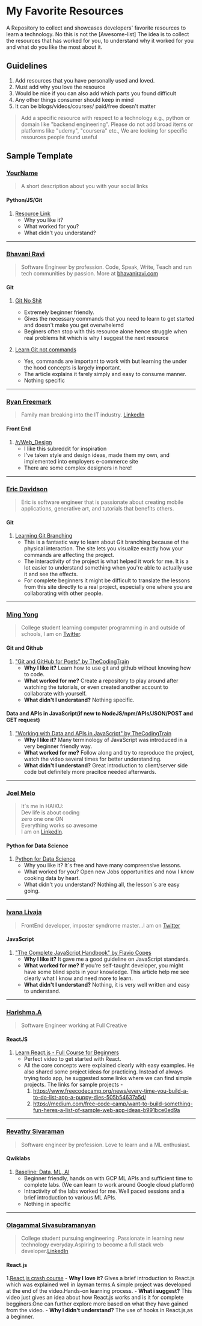 # My Favorite Resources
A Repository to collect and showcases developers' favorite resources to learn a technology. No this is not the [Awesome-list] The idea is to collect the resources that has worked for you, to understand why it worked for you and what do you like the most about it. 

## Guidelines
1. Add resources that you have personally used and loved. 
2. Must add why you love the resource
3. Would be nice if you can also add which parts you found difficult
4. Any other things consumer should keep in mind
5. It can be blogs/videos/courses/ paid/free doesn't matter

> Add a specific resource with respect to a technology e.g., python or domain like "backend engineering". Please do not add broad items or platforms like "udemy", "coursera" etc., We are looking for specific resources people found useful 

## Sample Template

### [YourName](github_link)

> A short description about you with your social links

#### Python/JS/Git
1. [Resource Link]()
    - Why you like it?
    - What worked for you?
    - What didn't you understand?
    
  ---

### [Bhavani Ravi](github.com/bhavaniravi)

> Software Engineer by profession. Code, Speak, Write, Teach and run tech communities by passion. More at [bhavaniravi.com](bhavaniravi.com)

#### Git
1. [Git No Shit](http://rogerdudler.github.io/git-guide/)
    - Extremely beginner friendly. 
    - Gives the necessary commands that you need to learn to get started and doesn't make you get overwhelemd
    - Beginers often stop with this resource alone hence struggle when real problems hit which is why I suggest the next resource
    
2. [Learn Git not commands](https://dev.to/unseenwizzard/learn-git-concepts-not-commands-4gjc)
    - Yes, commands are important to work with but learning the under the hood concepts is largely important. 
    - The article explains it farely simply and easy to consume manner. 
    - Nothing specific
    
  ---  
  
### [Ryan Freemark](https://github.com/freemark21)

> Family man breaking into the IT industry. [LinkedIn](http://linkedin.com/in/ryanfreemark)

#### Front End
1. [/r/Web_Design](https://www.reddit.com/r/web_design/)
    - I like this subreddit for inspiration
    - I've taken style and design ideas, made them my own, and implemented into employers e-commerce site
    - There are some complex designers in here!
    
  ---


### [Eric Davidson](https://github.com/erdavids)

> Eric is software engineer that is passionate about creating mobile applications, generative art, and tutorials that benefits others.

#### Git
1. [Learning Git Branching](https://learngitbranching.js.org)
    - This is a fantastic way to learn about Git branching because of the physical interaction. The site lets you visualize exactly how your commands are affecting the project.
    - The interactivity of the project is what helped it work for me. It is a lot easier to understand something when you're able to actually use it and see the effects.
    - For complete beginners it might be difficult to translate the lessons from this site directly to a real project, especially one where you are collaborating with other people.

  ---
  
### [Ming Yong](https://github.com/ming-yong)

> College student learning computer programming in and outside of schools, I am on [Twitter](https://twitter.com/ming__yong).

#### Git and Github
1. ["Git and GitHub for Poets" by TheCodingTrain](https://www.youtube.com/playlist?list=PLRqwX-V7Uu6ZF9C0YMKuns9sLDzK6zoiV)
    - **Why I like it?** Learn how to use git and github without knowing how to code.
    - **What worked for me?** Create a repository to play around after watching the tutorials, or even created another account to collaborate with yourself.
    - **What didn't I understand?** Nothing specific.

#### Data and APIs in JavaScript(if new to NodeJS/npm/APIs/JSON/POST and GET request)
1. ["Working with Data and APIs in JavaScript" by TheCodingTrain](https://www.youtube.com/playlist?list=PLRqwX-V7Uu6YxDKpFzf_2D84p0cyk4T7X)
    - **Why I like it?** Many terminology of JavaScript was introduced in a very beginner friendly way.
    - **What worked for me?** Follow along and try to reproduce the project, watch the video several times for better understanding.
    - **What didn't I understand?** Great introduction to client/server side code but definitely more pracitce needed afterwards.
    
  ---


### [Joel Melo](https://github.com/ArquiteturaJoel/)

> It´s me in HAIKU:<br>
Dev life is about coding<br>
zero one one ON<br>
Everything works so awesome<br>
I am on [LinkedIn](https://www.linkedin.com/in/joeldemelo).

#### Python for Data Science
1. [Python for Data Science](https://courses.analyticsvidhya.com/courses/introduction-to-data-science)
    - Why you like it?  It´s free and have many compreensive lessons.
    - What worked for you? Open new Jobs opportunities and now I know cooking data by heart.
    - What didn't you understand? Nothing all, the lesson´s are easy going.
    
  ---   
  ### [Ivana Livaja](https://github.com/Ivilili)

>  FrontEnd developer, imposter syndrome master...I am on [Twitter](https://twitter.com/ivilili18)


#### JavaScript
1. ["The Complete JavaScript Handbook" by Flavio Copes](https://www.freecodecamp.org/news/the-complete-javascript-handbook-f26b2c71719c/)
    - **Why I like it?** It gave me a good guideline on JavaScript standards.
    - **What worked for me?** If you're self-taught developer, you might have some blind spots in your knowledge. This article help me see clearly what I know and need more to learn.
    - **What didn't I understand?** Nothing, it is very well written and easy to understand.
   
 ---  

 ### [Harishma.A](https://github.com/HarishmaA)

> Software Engineer working at Full Creative

#### ReactJS
1. [Learn React.js - Full Course for Beginners](https://www.youtube.com/watch?v=DLX62G4lc44)  
     - Perfect video to get started with React.  
     - All the core concepts were explained clearly with easy examples. He also shared some project ideas for practicing. Instead of always trying todo app, he suggested some links where we can find simple projects. The links for sample projects - 
        1) https://www.freecodecamp.org/news/every-time-you-build-a-to-do-list-app-a-puppy-dies-505b54637a5d/
        2) https://medium.com/free-code-camp/want-to-build-something-fun-heres-a-list-of-sample-web-app-ideas-b991bce0ed9a

---



### [Revathy Sivaraman](https://github.com/revs1)

> Software engineer by profession. Love to learn and a ML enthusiast. 

#### Qwiklabs
1. [Baseline: Data, ML, AI](https://www.qwiklabs.com/quests/34)
    - Beginner friendly, hands on with GCP ML APIs and sufficient time to complete labs. (We can learn to work around Google cloud platform)
    - Intractivity of the labs worked for me. Well paced sessions and a brief introduction to various ML APIs.
    - Nothing in specific

  ---
  
  
### [Olagammal Sivasubramanyan](https://github.com/Olagammal)

> College student pursuing engineering .Passionate in learning new technology everyday.Aspiring to become a full stack web developer.[LinkedIn](https://www.linkedin.com/in/olagammal-sivasubramanyan)

#### React.js
1.[React.js crash course](https://www.youtube.com/watch?v=nvHeB32ICDM&t=3445s)
    - **Why I love it?** Gives a brief introduction to React.js which was explained well in layman terms.A simple project was developed at the end of the video.Hands-on learning process.
    - **What i suggest?** This video just gives an idea about how React.js works and is it for complete begginers.One can further explore more based on what they have gained from the video.
    - **Why I didn't understand?** The use of hooks in React.js,as a beginner.
  
